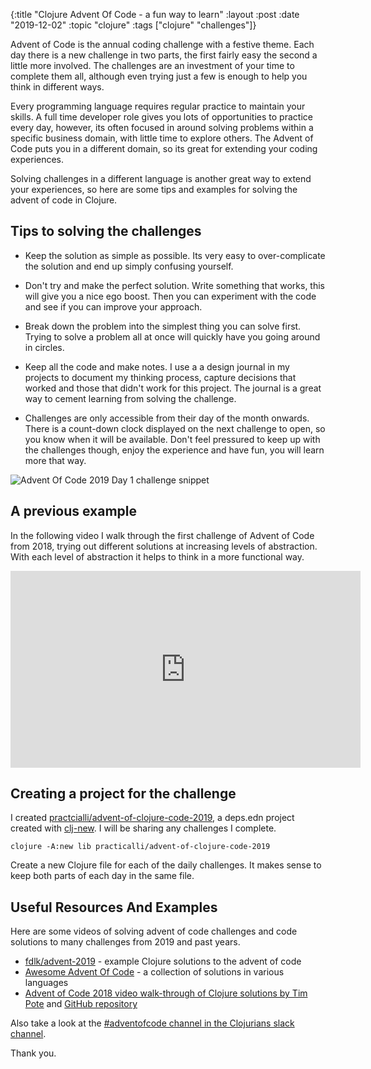 {:title "Clojure Advent Of Code - a fun way to learn"
 :layout :post
 :date "2019-12-02"
 :topic "clojure"
 :tags  ["clojure" "challenges"]}

Advent of Code is the annual coding challenge with a festive theme.  Each day there is a new challenge in two parts, the first fairly easy the second a little more involved.  The challenges are an investment of your time to complete them all, although even trying just a few is enough to help you think in different ways.

Every programming language requires regular practice to maintain your skills.  A full time developer role gives you lots of opportunities to practice every day, however, its often focused in around solving problems within a specific business domain, with little time to explore others.  The Advent of Code puts you in a different domain, so its great for extending your coding experiences.

Solving challenges in a different language is another great way to extend your experiences, so here are some tips and examples for solving the advent of code in Clojure.

<!-- GitHub issue -->
<!-- https://github.com/practicalli/blog-content/issues/22 -->

<!-- more -->

## Tips to solving the challenges

* Keep the solution as simple as possible.  Its very easy to over-complicate the solution and end up simply confusing yourself.

* Don't try and make the perfect solution.  Write something that works, this will give you a nice ego boost.  Then you can experiment with the code and see if you can improve your approach.

* Break down the problem into the simplest thing you can solve first.  Trying to solve a problem all at once will quickly have you going around in circles.

* Keep all the code and make notes.  I use a a design journal in my projects to document my thinking process, capture decisions that worked and those that didn't work for this project.  The journal is a great way to cement learning from solving the challenge.

* Challenges are only accessible from their day of the month onwards.  There is a count-down clock displayed on the next challenge to open, so you know when it will be available.  Don't feel pressured to keep up with the challenges though, enjoy the experience and have fun, you will learn more that way.

![Advent Of Code 2019 Day 1 challenge snippet](/images/advent-of-code-2019-day1.png)

## A previous example

In the following video I walk through the first challenge of Advent of Code from 2018, trying out different solutions at increasing levels of abstraction.  With each level of abstraction it helps to think in a more functional way.


<iframe width="560" height="315" src="https://www.youtube.com/embed/opM7fU7IAV8" frameborder="0" allow="accelerometer; autoplay; encrypted-media; gyroscope; picture-in-picture" allowfullscreen></iframe>



## Creating a project for the challenge

I created [practcialli/advent-of-clojure-code-2019](https://github.com/practicalli/advent-of-clojure-code-2019), a deps.edn project created with [clj-new](https://github.com/seancorfield/clj-new).  I will be sharing any challenges I complete.

```shell
clojure -A:new lib practicalli/advent-of-clojure-code-2019
```

Create a new Clojure file for each of the daily challenges.  It makes sense to keep both parts of each day in the same file.


## Useful Resources And Examples

Here are some videos of solving advent of code challenges and code solutions to many challenges from 2019 and past years.

* [fdlk/advent-2019](https://github.com/fdlk/advent-2019) - example Clojure solutions to the advent of code
* [Awesome Advent Of Code](https://github.com/Bogdanp/awesome-advent-of-code) - a collection of solutions in various languages
* [Advent of Code 2018 video walk-through of Clojure solutions by Tim Pote](https://potetm.com/videos.html) and [GitHub repository](https://github.com/potetm/advent-of-code)

Also take a look at the [#adventofcode channel in the Clojurians slack channel](https://clojurians.slack.com/messages/adventofcode).

Thank you.
